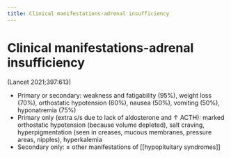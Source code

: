 ```yaml
---
title: Clinical manifestations-adrenal insufficiency
---
```

# Clinical manifestations-adrenal insufficiency

(Lancet 2021;397:613)
* Primary or secondary: weakness and fatigability (95%), weight loss (70%), orthostatic hypotension (60%), nausea (50%), vomiting (50%), hyponatremia (75%)
* Primary only (extra s/s due to lack of aldosterone and ↑ ACTH): marked orthostatic hypotension (because volume depleted), salt craving, hyperpigmentation (seen in creases, mucous membranes, pressure areas, nipples), hyperkalemia
* Secondary only: ± other manifestations of [[hypopituitary syndromes]]
